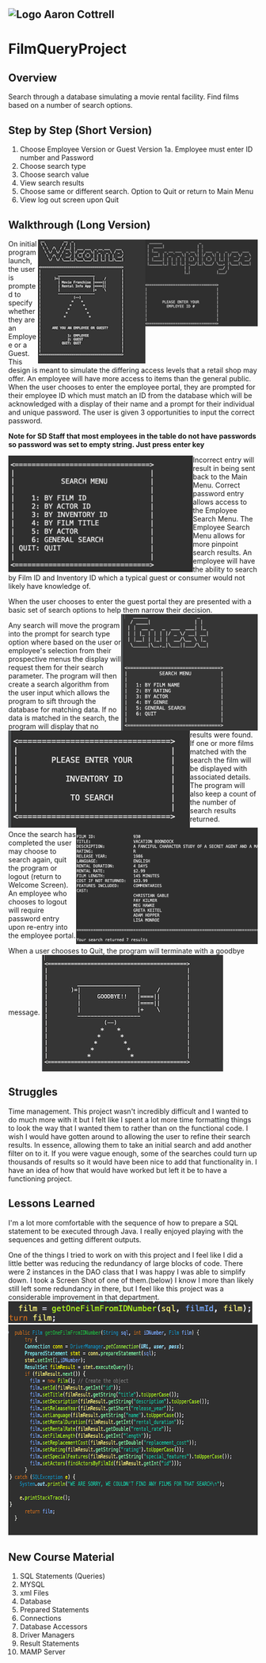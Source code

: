 ## ![Logo](http://skilldistillery.com/downloads/sd_logo.jpg) Aaron Cottrell
# FilmQueryProject

## Overview
Search through a database simulating a movie rental facility. Find films based on a number of search options.

## Step by Step (Short Version)
1. Choose Employee Version or Guest Version
  1a. Employee must enter ID number and Password
2. Choose search type
3. Choose search value
4. View search results
5. Choose same or different search. Option to Quit or return to Main Menu
6. View log out screen upon Quit

## Walkthrough (Long Version)
<img align="right" src="images/EnterID.png"  width="227" height="175">
<img align="right" src="images/WelcomeDisplay.png"  width="217" height="250">

On initial program launch, the user is prompted to specify whether they are an Employee or a Guest. This design is meant to simulate the differing access levels that a retail shop may offer. An employee will have more access to items than the general public. When the user chooses to enter the employee portal, they are prompted for their employee ID which must match an ID from the database which will be acknowledged with a display of their name and a prompt for their individual and unique password. The user is given 3 opportunities to input the correct password.

**Note for SD Staff that most employees in the table do not have passwords so password was set to empty string. Just press enter key**<br/>

<img align="left" src="images/EmployeeSearchMenu.png"  width="373" height="235">

Incorrect entry will result in being sent back to the Main Menu. Correct password entry allows access to the Employee Search Menu. The Employee Search Menu allows for more pinpoint search results. An employee will have the ability to search by Film ID and Inventory ID which a typical guest or consumer would not likely have knowledge of.

When the user chooses to enter the guest portal they are presented with a basic set of search options to help them narrow their decision.
<img align="right" src="images/GuestSearch.png"  width="276" height="235">

Any search will move the program into the prompt for search type option where based on the user or employee's selection from their prospective menus the display will request them for their search parameter.
 <img align="left" src="images/PassingInSearchType.png"  width="367" height="196">
 The program will then create a search algorithm from the user input which allows the program to sift through the database for matching data. If no data is matched in the search, the program will display that no results were found. If one or more films matched with the search the film will be displayed with associated details. The program will also keep a count of the number of search results returned.
 <img align="right" src="images/PrintFilmWithNumResults.png"  width="367" height="235">

 Once the search has completed the user may choose to search again, quit the program or logout (return to Welcome Screen). An employee who chooses to logout will require password entry upon re-entry into the employee portal.

 When a user chooses to Quit, the program will terminate with a goodbye message.
<img align="center" src="images/Goodbye.png"  width="366" height="235">

## Struggles
Time management. This project wasn't incredibly difficult and I wanted to do much more with it but I felt like I spent a lot more time formatting things to look the way that I wanted them to rather than on the functional code. I wish I would have gotten around to allowing the user to refine their search results. In essence, allowing them to take an initial search and add another filter on to it. If you were vague enough, some of the searches could turn up thousands of results so it would have been nice to add that functionality in. I have an idea of how that would have worked but left it be to have a functioning project.

## Lessons Learned
I'm a lot more comfortable with the sequence of how to prepare a SQL statement to be executed through Java. I really enjoyed playing with the sequences and getting different outputs.

One of the things I tried to work on with this project and I feel like I did a little better was reducing the redundancy of large blocks of code. There were 2 instances in the DAO class that I was happy I was able to simplify down. I took a Screen Shot of one of them.(below) I know I more than likely still left some redundancy in there, but I feel like this project was a considerable improvement in that department.
<img src="images/methods.png">
<img src="images/SetFilmMethod.png"  width="694" height="425">

## New Course Material
1. SQL Statements (Queries)
2. MYSQL
3. xml Files
4. Database
5. Prepared Statements
6. Connections
7. Database Accessors
8. Driver Managers
9. Result Statements
10. MAMP Server
